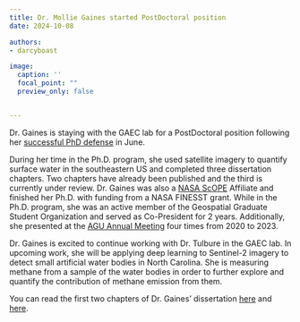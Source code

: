 ```yaml
---
title: Dr. Mollie Gaines started PostDoctoral position
date: 2024-10-08

authors:
- darcyboast

image:
  caption: ''
  focal_point: ""
  preview_only: false


---
```


Dr. Gaines is staying with the GAEC lab for a PostDoctoral position following her <a href = "https://gaec-lab.netlify.app/post/24-07-01-mollie-pass/"> successful PhD defense</a> in June.

<!--more-->

During her time in the Ph.D. program, she used satellite imagery to quantify surface water in the southeastern US and completed three dissertation chapters. Two chapters have already been published and the third is currently under review. Dr. Gaines was also a <a href = "https://science.nasa.gov/sciact-team/smd-community-of-practice-for-education/"> NASA ScOPE</a> Affiliate and finished her Ph.D. with funding from a NASA FINESST grant. While in the Ph.D. program, she was an active member of the Geospatial Graduate Student Organization and served as Co-President for 2 years. Additionally, she presented at the <a href = "https://www.agu.org/annual-meeting"> AGU Annual Meeting</a> four times from 2020 to 2023.  

Dr. Gaines is excited to continue working with Dr. Tulbure in the GAEC lab. In upcoming work, she will be applying deep learning to Sentinel-2 imagery to detect small artificial water bodies in North Carolina. She is measuring methane from a sample of the water bodies in order to further explore and quantify the contribution of methane emission from them.

You can read the first two chapters of Dr. Gaines’ dissertation <a href = "https://agupubs.onlinelibrary.wiley.com/doi/full/10.1029/2021WR031484"> here</a> and <a href = "https://agupubs.onlinelibrary.wiley.com/doi/full/10.1029/2024EF004625"> here</a>. 